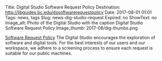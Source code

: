 Title: Digital Studio Software Request Policy
Destination: http://libguides.bc.edu/dssoftwarerequestpolicy
Date: 2017-08-01 01:01 
Tags: news, tags 
Slug: news-dig-studio-request
Expired: no
ShowText: no
Image_alt: Photo of the Digital Studio with the caption Digital Studio Software Request Policy
Image_thumb: 2017-08/dig-thumbs.png

<a href="http://libguides.bc.edu/dssoftwarerequestpolicy">Software Request Policy</a>
The Digital Studio encourages the exploration of software and digital tools. For the best interests of our users and our workspace, we adhere to a screening process to ensure each request is suitable for our public machines. 
